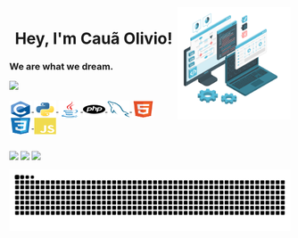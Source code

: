 <img align="right" src="https://raw.githubusercontent.com/cauaolivio/cauaolivio/main/img/bg01.svg" alt="programmer" width=40% />

<h1 align="center">Hey, I'm Cauã Olivio!</h1>

<h3>We are what we dream.</h3>


<div>
  <a href="https://github.com/cauaolivio">
  <img height="200em" src="https://github-readme-stats.vercel.app/api/top-langs/?username=cauaolivio&theme=react&hide_border=false&&layout=compact"/>
</div>
  

<div><br>
  <img align="center" alt="Cauã-C" height="30" width="40" src="https://raw.githubusercontent.com/devicons/devicon/master/icons/c/c-original.svg">
  <img align="center" alt="Cauã-Python" height="30" width="40" src="https://raw.githubusercontent.com/devicons/devicon/master/icons/python/python-original.svg">
  <img align="center" alt="Cauã-Java" height="30" width="40" src="https://raw.githubusercontent.com/devicons/devicon/master/icons/java/java-original.svg">
  <img align="center" alt="Cauã-PHP" height="30" width="40" src="https://raw.githubusercontent.com/devicons/devicon/master/icons/php/php-plain.svg">
  <img align="center" alt="Cauã-MySQL" height="30" width="40" src="https://raw.githubusercontent.com/devicons/devicon/master/icons/mysql/mysql-original.svg">
  <img align="center" alt="Cauã-HTML" height="30" width="40" src="https://raw.githubusercontent.com/devicons/devicon/master/icons/html5/html5-original.svg">
  <img align="center" alt="Cauã-CSS" height="30" width="40" src="https://raw.githubusercontent.com/devicons/devicon/master/icons/css3/css3-original.svg">
  <img align="center" alt="Cauã-Js" height="30" width="40" src="https://raw.githubusercontent.com/devicons/devicon/master/icons/javascript/javascript-plain.svg">
</div>
  
##
<div>
  <a href="mailto:caua.olivio@gmail.com"> <img src="https://img.shields.io/badge/-gmail-%23333?style=for-the-badge&logo=gmail&logoColor=white" target="_blank"></a>
  <a href="https://www.instagram.com/cauaolivio/" target="_blank"><img src="https://img.shields.io/badge/Instagram-E4405F?style=for-the-badge&logo=instagram&logoColor=white"       target="_blank"></a>
  <a href="https://www.linkedin.com/in/cau%C3%A3-olivio-986544222/" target="_blank"><img src="https://img.shields.io/badge/LinkedIn-0077B5?style=for-the-badge&logo=linkedin&logoColor=white" target="_blank"> </a>
</div> 
  
![Snake animation](https://github.com/cauaolivio/cauaolivio/blob/output/github-contribution-grid-snake.svg)

  
<!--
**cauaolivio/cauaolivio** is a ✨ _special_ ✨ repository because its `README.md` (this file) appears on your GitHub profile.
 ![Visitor Count](https://profile-counter.glitch.me/cauaolivio/count.svg)

Here are some ideas to get you started:

- 🔭 I’m currently working on ...
- 🌱 I’m currently learning ...
- 👯 I’m looking to collaborate on ...
- 🤔 I’m looking for help with ...
- 💬 Ask me about ...
- 📫 How to reach me: ...
- 😄 Pronouns: ...
- ⚡ Fun fact: ...
-->

